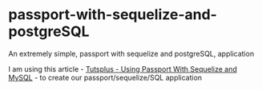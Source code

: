 # passport-with-sequelize-and-postgreSQL
An extremely simple, passport with sequelize and postgreSQL, application

I am using this article - [Tutsplus - Using Passport With Sequelize and MySQL](https://code.tutsplus.com/tutorials/using-passport-with-sequelize-and-mysql--cms-27537) - to create our passport/sequelize/SQL application

